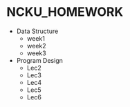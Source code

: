 # NCKU_HOMEWORK

* Data Structure
	- week1
	- week2
	- week3
* Program Design 
	- Lec2
	- Lec3
	- Lec4
	- Lec5
	- Lec6
